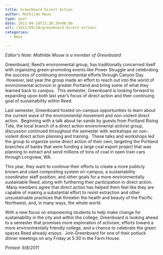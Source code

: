 ```yaml
---
title: Greenboard Direct Action
author: Mathilde Mouw
type: post
date: 2011-09-28T22:30:20+00:00
url: /2011/09/28/greenboard-direct-action/
categories:
  - News

---
```

_Editor&#8217;s Note: Mathilde Mouw is a member of Greenboard_

Greenboard, Reed’s environmental group, has traditionally concerned itself with organizing green-promoting events like Power Struggle and celebrating the success of continuing environmental efforts through Canyon Day.  However, last year the group made an effort to reach out into the world of environmental activism in greater Portland and bring some of what they learned back to campus.  This semester, Greenboard is looking forward to expanding upon both last year’s focus of direct action and their continuing goal of sustainability within Reed.

Last semester, Greenboard hosted on-campus opportunities to learn about the current wave of the environmental movement and non-violent direct action.  Beginning with a talk about tar sands by guests from Portland Rising Tide, the local branch of a direct action environmental activist group, discussion continued throughout the semester with workshops on non-violent direct action planning and training.  These talks and workshops led the group to organize some direct action of their own, targeting the Portland branches of banks that were funding a large coal export project that was planning to extract and send millions of tons of coal in open train cars through Longview, WA.

This year, they want to continue their efforts to create a more publicly known and used composting system on-campus, a sustainability coordinator staff position, and other goals for a more environmentally sustainable Reed, along with furthering their participation in direct action.  Many members agree that direct action has helped them feel like they are capable of making a substantial effort to resist extraction and other unsustainable practices that threaten the health and beauty of the Pacific Northwest, and, in many ways, the whole world.

With a new focus on empowering students to help make change for sustainability in the city and within the college, Greenboard is looking ahead to a semester that promises more exploration of activism, efforts toward a more environmentally friendly college, and a chance to celebrate the green spaces Reed already enjoys.  Join Greenboard for one of their potluck dinner meetings on any Friday at 5:30 in the Farm House.

_Printed: 9/8/2011_